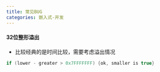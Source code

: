 ```yaml
---
title: 常见BUG
categories: 嵌入式-开发
---
```


#### 32位整形溢出
- 比较经典的是时间比较，需要考虑溢出情况
```c
if (lower - greater > 0x7FFFFFFF) {ok, smaller is true}
```